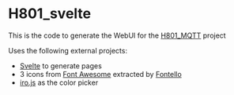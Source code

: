 # H801_svelte

This is the code to generate the WebUI for the [H801_MQTT](https://github.com/jdomeij/H801_MQTT) project

Uses the following external projects:
* [Svelte](https://github.com/sveltejs/svelte) to generate pages
* 3 icons from [Font Awesome](http://fontawesome.io/) extracted by [Fontello](http://fontello.com/) 
* [iro.js](https://github.com/jaames/iro.js) as the color picker
